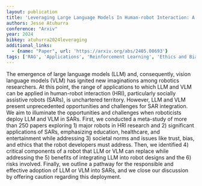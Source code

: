 ```yaml
---
layout: publication
title: 'Leveraging Large Language Models In Human-robot Interaction: A Critical Analysis Of Potential And Pitfalls'
authors: Jesse Atuhurra
conference: "Arxiv"
year: 2024
bibkey: atuhurra2024leveraging
additional_links:
  - {name: "Paper", url: 'https://arxiv.org/abs/2405.00693'}
tags: ['RAG', 'Applications', 'Reinforcement Learning', 'Ethics and Bias', 'Responsible AI']
---
```

The emergence of large language models (LLM) and, consequently, vision
language models (VLM) has ignited new imaginations among robotics researchers.
At this point, the range of applications to which LLM and VLM can be applied in
human-robot interaction (HRI), particularly socially assistive robots (SARs),
is unchartered territory. However, LLM and VLM present unprecedented
opportunities and challenges for SAR integration. We aim to illuminate the
opportunities and challenges when roboticists deploy LLM and VLM in SARs.
First, we conducted a meta-study of more than 250 papers exploring 1) major
robots in HRI research and 2) significant applications of SARs, emphasizing
education, healthcare, and entertainment while addressing 3) societal norms and
issues like trust, bias, and ethics that the robot developers must address.
Then, we identified 4) critical components of a robot that LLM or VLM can
replace while addressing the 5) benefits of integrating LLM into robot designs
and the 6) risks involved. Finally, we outline a pathway for the responsible
and effective adoption of LLM or VLM into SARs, and we close our discussion by
offering caution regarding this deployment.
